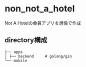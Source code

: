 # non_not_a_hotel

Not A Hotelの会員アプリを想像で作成

## directory構成
```
├── apps
│ ├── backend     # golang/gin
└── mobile
```

